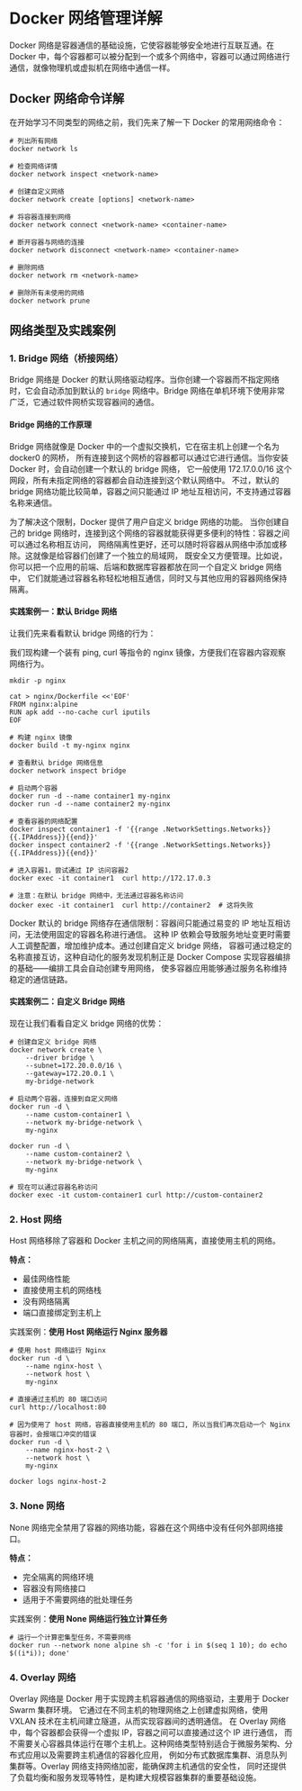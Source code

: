 # Docker 网络管理详解

Docker 网络是容器通信的基础设施，它使容器能够安全地进行互联互通。在 Docker 中，每个容器都可以被分配到一个或多个网络中，容器可以通过网络进行通信，就像物理机或虚拟机在网络中通信一样。

## Docker 网络命令详解

在开始学习不同类型的网络之前，我们先来了解一下 Docker 的常用网络命令：

```shell
# 列出所有网络
docker network ls

# 检查网络详情
docker network inspect <network-name>

# 创建自定义网络
docker network create [options] <network-name>

# 将容器连接到网络
docker network connect <network-name> <container-name>

# 断开容器与网络的连接
docker network disconnect <network-name> <container-name>

# 删除网络
docker network rm <network-name>

# 删除所有未使用的网络
docker network prune
```

## 网络类型及实践案例

### 1. Bridge 网络（桥接网络）

Bridge 网络是 Docker 的默认网络驱动程序。当你创建一个容器而不指定网络时，它会自动添加到默认的 `bridge` 网络中。Bridge 网络在单机环境下使用非常广泛，它通过软件网桥实现容器间的通信。

#### Bridge 网络的工作原理

Bridge 网络就像是 Docker 中的一个虚拟交换机，它在宿主机上创建一个名为 docker0 的网桥，
所有连接到这个网桥的容器都可以通过它进行通信。当你安装 Docker 时，会自动创建一个默认的 bridge 网络，
它一般使用 172.17.0.0/16 这个网段，所有未指定网络的容器都会自动连接到这个默认网络中。
不过，默认的 bridge 网络功能比较简单，容器之间只能通过 IP 地址互相访问，不支持通过容器名称来通信。

为了解决这个限制，Docker 提供了用户自定义 bridge 网络的功能。
当你创建自己的 bridge 网络时，连接到这个网络的容器就能获得更多便利的特性：容器之间可以通过名称相互访问，
网络隔离性更好，还可以随时将容器从网络中添加或移除。这就像是给容器们创建了一个独立的局域网，
既安全又方便管理。比如说，你可以把一个应用的前端、后端和数据库容器都放在同一个自定义 bridge 网络中，
它们就能通过容器名称轻松地相互通信，同时又与其他应用的容器网络保持隔离。

#### 实践案例一：默认 Bridge 网络

让我们先来看看默认 bridge 网络的行为：

我们现构建一个装有 ping, curl 等指令的 nginx 镜像，方便我们在容器内容观察网络行为。

```shell
mkdir -p nginx

cat > nginx/Dockerfile <<'EOF'
FROM nginx:alpine
RUN apk add --no-cache curl iputils
EOF

# 构建 nginx 镜像
docker build -t my-nginx nginx
```

```shell
# 查看默认 bridge 网络信息
docker network inspect bridge

# 启动两个容器
docker run -d --name container1 my-nginx
docker run -d --name container2 my-nginx

# 查看容器的网络配置
docker inspect container1 -f '{{range .NetworkSettings.Networks}}{{.IPAddress}}{{end}}'
docker inspect container2 -f '{{range .NetworkSettings.Networks}}{{.IPAddress}}{{end}}'

# 进入容器1，尝试通过 IP 访问容器2
docker exec -it container1  curl http://172.17.0.3

# 注意：在默认 bridge 网络中，无法通过容器名称访问
docker exec -it container1  curl http://container2  # 这将失败
```

Docker 默认的 bridge 网络存在通信限制：容器间只能通过易变的 IP 地址互相访问，无法使用固定的容器名称进行通信。
这种 IP 依赖会导致服务地址变更时需要人工调整配置，增加维护成本。通过创建自定义 bridge 网络，
容器可通过稳定的名称直接互访，这种自动化的服务发现机制正是 Docker Compose 实现容器编排的基础——编排工具会自动创建专用网络，
使多容器应用能够通过服务名称维持稳定的通信链路。

#### 实践案例二：自定义 Bridge 网络

现在让我们看看自定义 bridge 网络的优势：

```shell
# 创建自定义 bridge 网络
docker network create \
    --driver bridge \
    --subnet=172.20.0.0/16 \
    --gateway=172.20.0.1 \
    my-bridge-network

# 启动两个容器，连接到自定义网络
docker run -d \
    --name custom-container1 \
    --network my-bridge-network \
    my-nginx

docker run -d \
    --name custom-container2 \
    --network my-bridge-network \
    my-nginx

# 现在可以通过容器名称访问
docker exec -it custom-container1 curl http://custom-container2
```

### 2. Host 网络

Host 网络移除了容器和 Docker 主机之间的网络隔离，直接使用主机的网络。

**特点：**

- 最佳网络性能
- 直接使用主机的网络栈
- 没有网络隔离
- 端口直接绑定到主机上

实践案例：**使用 Host 网络运行 Nginx 服务器**

```shell
# 使用 host 网络运行 Nginx
docker run -d \
    --name nginx-host \
    --network host \
    my-nginx

# 直接通过主机的 80 端口访问
curl http://localhost:80

# 因为使用了 host 网络，容器直接使用主机的 80 端口, 所以当我们再次启动一个 Nginx 容器时，会报端口冲突的错误
docker run -d \
    --name nginx-host-2 \
    --network host \
    my-nginx
    
docker logs nginx-host-2
```

### 3. None 网络

None 网络完全禁用了容器的网络功能，容器在这个网络中没有任何外部网络接口。

**特点：**

- 完全隔离的网络环境
- 容器没有网络接口
- 适用于不需要网络的批处理任务

实践案例：**使用 None 网络运行独立计算任务**

```shell
# 运行一个计算密集型任务，不需要网络
docker run --network none alpine sh -c 'for i in $(seq 1 10); do echo $((i*i)); done'
```

### 4. Overlay 网络

Overlay 网络是 Docker 用于实现跨主机容器通信的网络驱动，主要用于 Docker Swarm 集群环境。
它通过在不同主机的物理网络之上创建虚拟网络，使用 VXLAN 技术在主机间建立隧道，从而实现容器间的透明通信。
在 Overlay 网络中，每个容器都会获得一个虚拟 IP，容器之间可以直接通过这个 IP 进行通信，
而不需要关心容器具体运行在哪个主机上。这种网络类型特别适合于微服务架构、分布式应用以及需要跨主机通信的容器化应用，
例如分布式数据库集群、消息队列集群等。Overlay 网络支持网络加密，能确保跨主机通信的安全性，
同时还提供了负载均衡和服务发现等特性，是构建大规模容器集群的重要基础设施。
